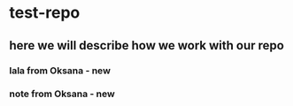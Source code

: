 # test-repo

## here we will describe how we work with our repo

### lala from Oksana - new

### note from Oksana - new
